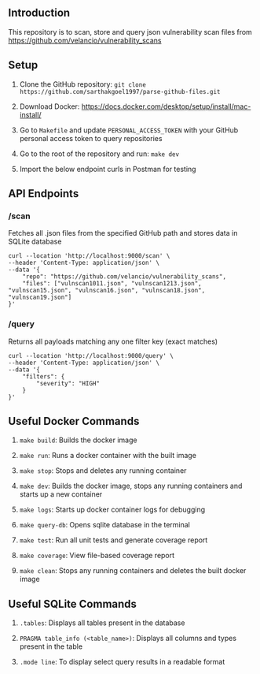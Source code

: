 ## Introduction
This repository is to scan, store and query json vulnerability scan files from https://github.com/velancio/vulnerability_scans

## Setup
1. Clone the GitHub repository: `git clone https://github.com/sarthakgoel1997/parse-github-files.git`

2. Download Docker: https://docs.docker.com/desktop/setup/install/mac-install/

3. Go to `Makefile` and update `PERSONAL_ACCESS_TOKEN` with your GitHub personal access token to query repositories

3. Go to the root of the repository and run: `make dev`

4. Import the below endpoint curls in Postman for testing

## API Endpoints
### /scan
Fetches all .json files from the specified GitHub path and stores data in SQLite database
```
curl --location 'http://localhost:9000/scan' \
--header 'Content-Type: application/json' \
--data '{
    "repo": "https://github.com/velancio/vulnerability_scans",
    "files": ["vulnscan1011.json", "vulnscan1213.json", "vulnscan15.json", "vulnscan16.json", "vulnscan18.json", "vulnscan19.json"]
}'
```

### /query
Returns all payloads matching any one filter key (exact matches)
```
curl --location 'http://localhost:9000/query' \
--header 'Content-Type: application/json' \
--data '{
    "filters": {
        "severity": "HIGH"
    }
}'
```

## Useful Docker Commands
1. `make build`: Builds the docker image

2. `make run`: Runs a docker container with the built image

3. `make stop`: Stops and deletes any running container

4. `make dev`: Builds the docker image, stops any running containers and starts up a new container

5. `make logs`: Starts up docker container logs for debugging

6. `make query-db`: Opens sqlite database in the terminal

7. `make test`: Run all unit tests and generate coverage report

8. `make coverage`: View file-based coverage report

9. `make clean`: Stops any running containers and deletes the built docker image

## Useful SQLite Commands
1. `.tables`: Displays all tables present in the database

2. `PRAGMA table_info (<table_name>)`: Displays all columns and types present in the table

3. `.mode line`: To display select query results in a readable format
